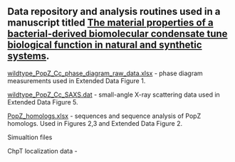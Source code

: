 
## Data repository and analysis routines used in a manuscript titled [The material properties of a bacterial-derived biomolecular condensate tune biological function in natural and synthetic systems](https://www.biorxiv.org/content/10.1101/2021.02.03.429226v1).

[wildtype_PopZ_Cc_phase_diagram_raw_data.xlsx](https://github.com/LaskerLab/doi_10.1101_2021.02.03.429226_SI/blob/main/data/wildtype_PopZ_Cc_phase_diagram_raw_data.xlsx) - phase diagram measurements used in Extended Data Figure 1.

[wildtype_PopZ_Cc_SAXS.dat](https://github.com/LaskerLab/doi_10.1101_2021.02.03.429226_SI/blob/main/data/wildtype_PopZ_Cc_SAXS.dat) - small-angle X-ray scattering data used in Extended Data Figure 5.

[PopZ_homologs.xlsx]() - sequences and sequence analysis of PopZ homologs. Used in Figures 2,3 and Extended Data Figure 2.


Simualtion files

ChpT localization data - 


